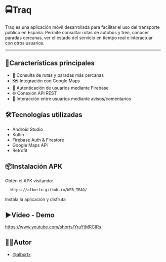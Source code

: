 
# 🚍Traq

Traq es una aplicación móvil desarrollada para facilitar el uso del transporte público en España. Permite consultar rutas de autobús y tren, conocer paradas cercanas, ver el estado del servicio en tiempo real e interactuar con otros usuarios.

-----


## 📱Características principales

- 🔎 Consulta de rutas y paradas más cercanas
- 🗺️ Integración con Google Maps
- 🔐 Autenticación de usuarios mediante Firebase
- 🌐 Conexión API REST
- 👥 Interacción entre usuarios mediante avisos/comentarios


## 🛠️Tecnologías utilizadas

- Android Studio
- Kotlin
- Firebase Auth & Firestore
- Google Maps API
- Retrofit
## 📦Instalación APK

Obtén el APK visitando:

```bash
  https://albxrtx.github.io/WEB_TRAQ/
```
Instala la aplicación y disfruta

## ▶️Video - Demo

https://www.youtube.com/shorts/YruYtMRCIRs


## 👨‍💻Autor

- [@albxrtx](https://github.com/albxrtx)
